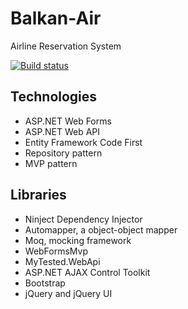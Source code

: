 # Balkan-Air
Airline Reservation System

[![Build status](https://ci.appveyor.com/api/projects/status/nb17l5bd48fp1h67?svg=true)](https://ci.appveyor.com/project/itplamen/balkan-air)

## Technologies

* ASP.NET Web Forms
* ASP.NET Web API
* Entity Framework Code First
* Repository pattern
* MVP pattern

## Libraries

* Ninject Dependency Injector
* Automapper, a object-object mapper
* Moq, mocking framework
* WebFormsMvp
* MyTested.WebApi
* ASP.NET AJAX Control Toolkit
* Bootstrap
* jQuery and jQuery UI

